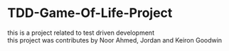 # TDD-Game-Of-Life-Project
this is a project related to test driven development<br/>
this project was contributes by Noor Ahmed, Jordan and Keiron Goodwin
